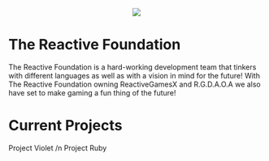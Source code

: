 <p align="center">
  <img src="https://github.com/TheReactiveFoundation/TheReactiveFoundation/assets/150565573/0fe41b9d-d62b-41cb-988b-1fec3628c0de">
</p>

# The Reactive Foundation
The Reactive Foundation is a hard-working development team 
that tinkers with different languages as well as with a vision in 
mind for the future! With The Reactive Foundation owning 
ReactiveGamesX and R.G.D.A.O.A we also have set to make gaming 
a fun thing of the future!

# Current Projects

Project Violet /n 
Project Ruby


<!--
**TheReactiveFoundation/TheReactiveFoundation** is a ✨ _special_ ✨ repository because its `README.md` (this file) appears on your GitHub profile.

![salt](https://github.com/TheReactiveFoundation/TheReactiveFoundation/assets/150565573/0fe41b9d-d62b-41cb-988b-1fec3628c0de)

Here are some ideas to get you started:

- 🔭 I’m currently working on ...
- 🌱 I’m currently learning ...
- 👯 I’m looking to collaborate on ...
- 🤔 I’m looking for help with ...
- 💬 Ask me about ...
- 📫 How to reach me: ...
- 😄 Pronouns: ...
- ⚡ Fun fact: ...
-->
